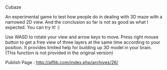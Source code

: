 Cubaze

An experimental game to test how people do in dealing with 3D maze with a narrowed 2D view. 
And the conclusion so far is     not as good as what I expected.
You can try it! :)

Use WASD to rotate your view and arrow keys to move. 
Press right mouse button to get a free view of three layers at the same time according to your position. It provides limited help for building up 3D model in your brain. (This function is not provided in the original version)

Publish Page : http://alflib.com/index.php/archives/26/
